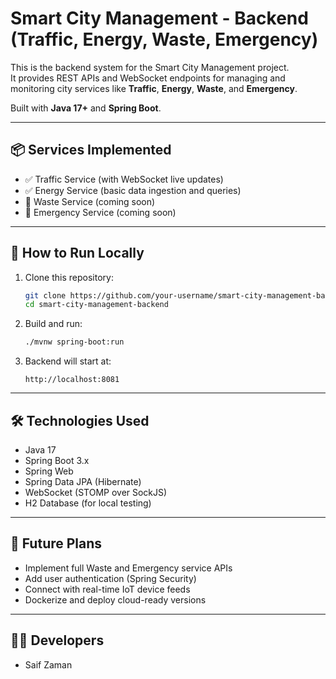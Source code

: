 # Smart City Management - Backend (Traffic, Energy, Waste, Emergency)

This is the backend system for the Smart City Management project.  
It provides REST APIs and WebSocket endpoints for managing and monitoring city services like **Traffic**, **Energy**, **Waste**, and **Emergency**.

Built with **Java 17+** and **Spring Boot**.

---

## 📦 Services Implemented
- ✅ Traffic Service (with WebSocket live updates)
- ✅ Energy Service (basic data ingestion and queries)
- 🔄 Waste Service (coming soon)
- 🔄 Emergency Service (coming soon)

---

## 🚀 How to Run Locally

1. Clone this repository:
    ```bash
    git clone https://github.com/your-username/smart-city-management-backend.git
    cd smart-city-management-backend
    ```

2. Build and run:
    ```bash
    ./mvnw spring-boot:run
    ```

3. Backend will start at:
    ```
    http://localhost:8081
    ```

---

## 🛠️ Technologies Used
- Java 17
- Spring Boot 3.x
- Spring Web
- Spring Data JPA (Hibernate)
- WebSocket (STOMP over SockJS)
- H2 Database (for local testing)

---

## 🔮 Future Plans
- Implement full Waste and Emergency service APIs
- Add user authentication (Spring Security)
- Connect with real-time IoT device feeds
- Dockerize and deploy cloud-ready versions

---

## 👨‍💻 Developers
- Saif Zaman

